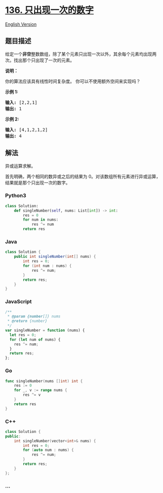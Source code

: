 # [136. 只出现一次的数字](https://leetcode-cn.com/problems/single-number)

[English Version](https://github.com/yanglr/leetcode-ac/blob/master/assets/0100-0199/0136.Single%20Number/README_EN.md)

## 题目描述

<!-- 这里写题目描述 -->

<p>给定一个<strong>非空</strong>整数数组，除了某个元素只出现一次以外，其余每个元素均出现两次。找出那个只出现了一次的元素。</p>

<p><strong>说明：</strong></p>

<p>你的算法应该具有线性时间复杂度。 你可以不使用额外空间来实现吗？</p>

<p><strong>示例 1:</strong></p>

<pre><strong>输入:</strong> [2,2,1]
<strong>输出:</strong> 1
</pre>

<p><strong>示例&nbsp;2:</strong></p>

<pre><strong>输入:</strong> [4,1,2,1,2]
<strong>输出:</strong> 4</pre>


## 解法

<!-- 这里可写通用的实现逻辑 -->

异或运算求解。

首先明确，两个相同的数异或之后的结果为 0。对该数组所有元素进行异或运算，结果就是那个只出现一次的数字。

<!-- tabs:start -->

### **Python3**

<!-- 这里可写当前语言的特殊实现逻辑 -->

```python
class Solution:
    def singleNumber(self, nums: List[int]) -> int:
        res = 0
        for num in nums:
            res ^= num
        return res
```

### **Java**

<!-- 这里可写当前语言的特殊实现逻辑 -->

```java
class Solution {
    public int singleNumber(int[] nums) {
        int res = 0;
        for (int num : nums) {
            res ^= num;
        }
        return res;
    }
}
```

### **JavaScript**

```js
/**
 * @param {number[]} nums
 * @return {number}
 */
var singleNumber = function (nums) {
  let res = 0;
  for (let num of nums) {
    res ^= num;
  }
  return res;
};
```

### **Go**

```go
func singleNumber(nums []int) int {
	res := 0
	for _, v := range nums {
		res ^= v
	}
	return res
}
```

### **C++**

```cpp
class Solution {
public:
    int singleNumber(vector<int>& nums) {
        int res = 0;
        for (auto num : nums) {
            res ^= num;
        }
        return res;
    }
};
```

### **...**

```

```

<!-- tabs:end -->
